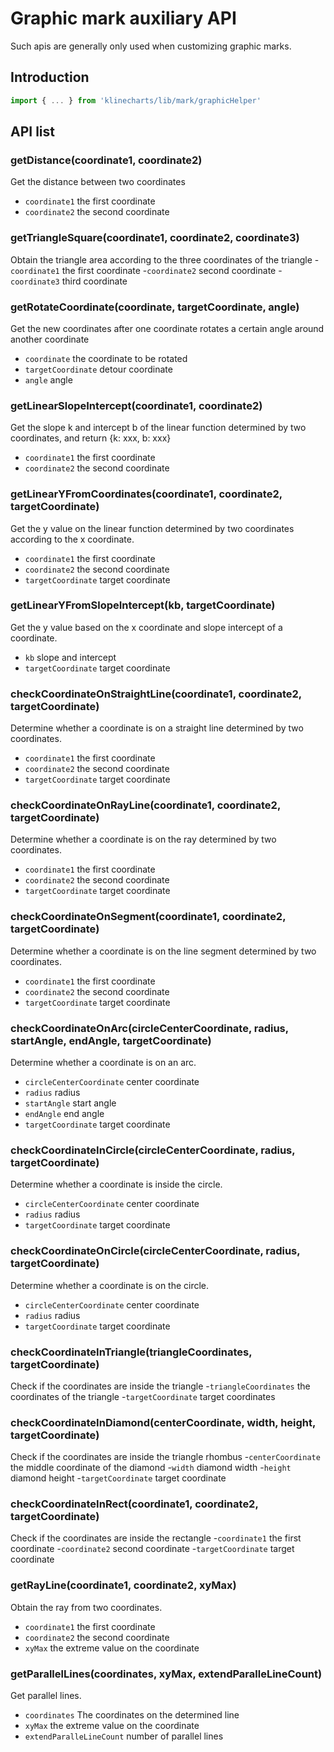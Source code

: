 # Graphic mark auxiliary API

Such apis are generally only used when customizing graphic marks.


## Introduction
```javascript
import { ... } from 'klinecharts/lib/mark/graphicHelper'
```


## API list
### getDistance(coordinate1, coordinate2)
Get the distance between two coordinates
- `coordinate1` the first coordinate
- `coordinate2` the second coordinate


### getTriangleSquare(coordinate1, coordinate2, coordinate3)
Obtain the triangle area according to the three coordinates of the triangle
-`coordinate1` the first coordinate
-`coordinate2` second coordinate
-`coordinate3` third coordinate


### getRotateCoordinate(coordinate, targetCoordinate, angle)
Get the new coordinates after one coordinate rotates a certain angle around another coordinate
- `coordinate` the coordinate to be rotated
- `targetCoordinate` detour coordinate
- `angle` angle


### getLinearSlopeIntercept(coordinate1, coordinate2)
Get the slope k and intercept b of the linear function determined by two coordinates, and return {k: xxx, b: xxx}
- `coordinate1` the first coordinate
- `coordinate2` the second coordinate


### getLinearYFromCoordinates(coordinate1, coordinate2, targetCoordinate)
Get the y value on the linear function determined by two coordinates according to the x coordinate.
- `coordinate1` the first coordinate
- `coordinate2` the second coordinate
- `targetCoordinate` target coordinate


### getLinearYFromSlopeIntercept(kb, targetCoordinate)
Get the y value based on the x coordinate and slope intercept of a coordinate.
- `kb` slope and intercept
- `targetCoordinate` target coordinate


### checkCoordinateOnStraightLine(coordinate1, coordinate2, targetCoordinate)
Determine whether a coordinate is on a straight line determined by two coordinates.
- `coordinate1` the first coordinate
- `coordinate2` the second coordinate
- `targetCoordinate` target coordinate


### checkCoordinateOnRayLine(coordinate1, coordinate2, targetCoordinate)
Determine whether a coordinate is on the ray determined by two coordinates.
- `coordinate1` the first coordinate
- `coordinate2` the second coordinate
- `targetCoordinate` target coordinate


### checkCoordinateOnSegment(coordinate1, coordinate2, targetCoordinate)
Determine whether a coordinate is on the line segment determined by two coordinates.
- `coordinate1` the first coordinate
- `coordinate2` the second coordinate
- `targetCoordinate` target coordinate


### checkCoordinateOnArc(circleCenterCoordinate, radius, startAngle, endAngle, targetCoordinate)
Determine whether a coordinate is on an arc.
- `circleCenterCoordinate` center coordinate
- `radius` radius
- `startAngle` start angle
- `endAngle` end angle
- `targetCoordinate` target coordinate


### checkCoordinateInCircle(circleCenterCoordinate, radius, targetCoordinate)
Determine whether a coordinate is inside the circle.
- `circleCenterCoordinate` center coordinate
- `radius` radius
- `targetCoordinate` target coordinate


### checkCoordinateOnCircle(circleCenterCoordinate, radius, targetCoordinate)
Determine whether a coordinate is on the circle.
- `circleCenterCoordinate` center coordinate
- `radius` radius
- `targetCoordinate` target coordinate


### checkCoordinateInTriangle(triangleCoordinates, targetCoordinate)
Check if the coordinates are inside the triangle
-`triangleCoordinates` the coordinates of the triangle
-`targetCoordinate` target coordinates


### checkCoordinateInDiamond(centerCoordinate, width, height, targetCoordinate)
Check if the coordinates are inside the triangle rhombus
-`centerCoordinate` the middle coordinate of the diamond
-`width` diamond width
-`height` diamond height
-`targetCoordinate` target coordinate


### checkCoordinateInRect(coordinate1, coordinate2, targetCoordinate)
Check if the coordinates are inside the rectangle
-`coordinate1` the first coordinate
-`coordinate2` second coordinate
-`targetCoordinate` target coordinate


### getRayLine(coordinate1, coordinate2, xyMax)
Obtain the ray from two coordinates.
- `coordinate1` the first coordinate
- `coordinate2` the second coordinate
- `xyMax` the extreme value on the coordinate


### getParallelLines(coordinates, xyMax, extendParalleLineCount)
Get parallel lines.
- `coordinates` The coordinates on the determined line
- `xyMax` the extreme value on the coordinate
- `extendParalleLineCount` number of parallel lines
